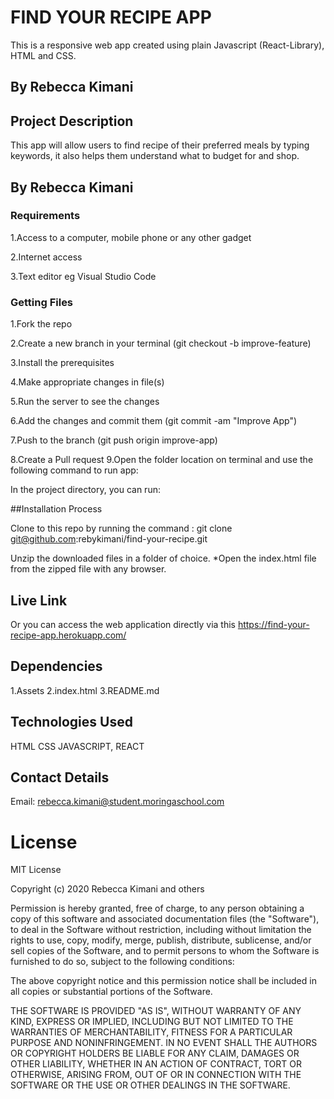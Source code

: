 # FIND YOUR RECIPE APP

This is a responsive web app created using plain Javascript (React-Library), HTML and CSS.

## By Rebecca Kimani

## Project Description
This app will allow users to find recipe of their preferred meals by typing keywords, it also helps them understand what to budget for and shop.

## By Rebecca Kimani
### Requirements
1.Access to a computer, mobile phone or any other gadget

2.Internet access

3.Text editor eg Visual Studio Code

### Getting Files

1.Fork the repo

2.Create a new branch in your terminal (git checkout -b improve-feature)

3.Install the prerequisites

4.Make appropriate changes in file(s)

5.Run the server to see the changes

6.Add the changes and commit them (git commit -am "Improve App")

7.Push to the branch (git push origin improve-app)

8.Create a Pull request 9.Open the folder location on terminal and use the following command to run app:

In the project directory, you can run:

##Installation Process

Clone to this repo by running the command : git clone git@github.com:rebykimani/find-your-recipe.git

Unzip the downloaded files in a folder of choice. *Open the index.html file from the zipped file with any browser.

## Live Link

Or you can access the web application directly via this <a>https://find-your-recipe-app.herokuapp.com/</a>

## Dependencies

1.Assets 
2.index.html 
3.README.md

## Technologies Used
HTML CSS JAVASCRIPT, REACT

## Contact Details

Email: rebecca.kimani@student.moringaschool.com

# License 

MIT License

Copyright (c) 2020 Rebecca Kimani and others

Permission is hereby granted, free of charge, to any person obtaining a copy of this software and associated documentation files (the "Software"), to deal in the Software without restriction, including without limitation the rights to use, copy, modify, merge, publish, distribute, sublicense, and/or sell copies of the Software, and to permit persons to whom the Software is furnished to do so, subject to the following conditions:

The above copyright notice and this permission notice shall be included in all copies or substantial portions of the Software.

THE SOFTWARE IS PROVIDED "AS IS", WITHOUT WARRANTY OF ANY KIND, EXPRESS OR IMPLIED, INCLUDING BUT NOT LIMITED TO THE WARRANTIES OF MERCHANTABILITY, FITNESS FOR A PARTICULAR PURPOSE AND NONINFRINGEMENT. IN NO EVENT SHALL THE AUTHORS OR COPYRIGHT HOLDERS BE LIABLE FOR ANY CLAIM, DAMAGES OR OTHER LIABILITY, WHETHER IN AN ACTION OF CONTRACT, TORT OR OTHERWISE, ARISING FROM, OUT OF OR IN CONNECTION WITH THE SOFTWARE OR THE USE OR OTHER DEALINGS IN THE SOFTWARE.
